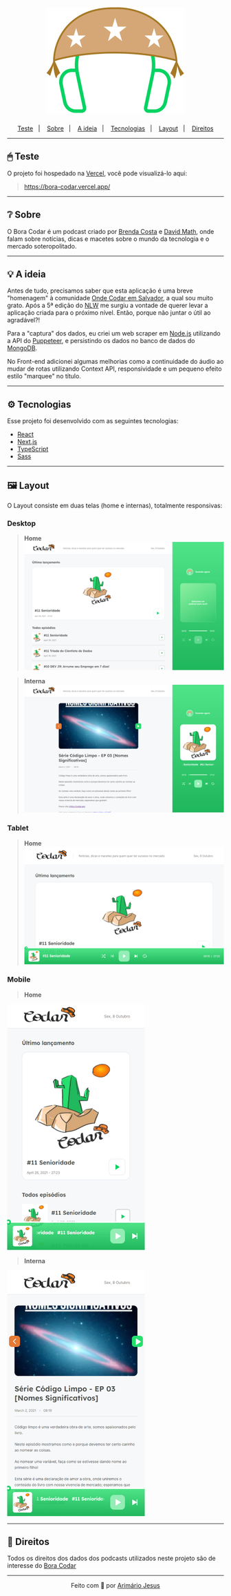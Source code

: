 <h1 align="center">
  <img alt="move.it" title="move.it" src="./public/playing-codar.svg" />
</h1>

<p align="center">
  <a href="#-teste">Teste</a>&nbsp;&nbsp;&nbsp;|&nbsp;&nbsp;&nbsp;
  <a href="#-sobre">Sobre</a>&nbsp;&nbsp;&nbsp;|&nbsp;&nbsp;&nbsp;
  <a href="#-a-ideia">A ideia</a>&nbsp;&nbsp;&nbsp;|&nbsp;&nbsp;&nbsp;
  <a href="#-tecnologias">Tecnologias</a>&nbsp;&nbsp;&nbsp;|&nbsp;&nbsp;&nbsp;
  <a href="#-layout">Layout</a>&nbsp;&nbsp;&nbsp;|&nbsp;&nbsp;&nbsp;
  <a href="#-direitos">Direitos</a>
</p>

---

## 🖱 Teste

O projeto foi hospedado na [Vercel](https://vercel.com/), você pode visualizá-lo aqui:

> https://bora-codar.vercel.app/

---

## ❔ Sobre

O Bora Codar é um podcast criado por [Brenda Costa](https://www.linkedin.com/in/brendacosta23) e [David Math](https://www.linkedin.com/in/me42th), onde falam sobre notícias, dicas e macetes sobre o mundo da tecnologia e o mercado soteropolitado.

---

## 💡 A ideia

Antes de tudo, precisamos saber que esta aplicação é uma breve "homenagem" à comunidade [Onde Codar em Salvador](https://t.me/co0da4r), a qual sou muito grato. Após a 5ª edição do [NLW](https://nextlevelweek.com/) me surgiu a vontade de querer levar a aplicação criada para o próximo nível. Então, porque não juntar o útil ao agradável?!

Para a "captura" dos dados, eu criei um web scraper em [Node.js](https://nodejs.dev/) utilizando a API do [Puppeteer](https://nodejs.dev/), e persistindo os dados no banco de dados do [MongoDB](https://www.mongodb.com/pt-br).

No Front-end adicionei algumas melhorias como a continuidade do áudio ao mudar de rotas utilizando Context API, responsividade e um pequeno efeito estilo "marquee" no título.

---

## ⚙ Tecnologias

Esse projeto foi desenvolvido com as seguintes tecnologias:

- [React](https://reactjs.org)
- [Next.js](https://nextjs.org)
- [TypeScript](https://www.typescriptlang.org/)
- [Sass](https://sass-lang.com/)

---

## 🖼 Layout

O Layout consiste em duas telas (home e internas), totalmente responsivas:

### Desktop

> **Home**
![Layout Desktop](.github/images/layout-desktop.png)

> **Interna**
![Layout Desktop Interna](.github/images/layout-desktop-internal.png)

### Tablet

> **Home**
![Layout Tablet](.github/images/layout-tablet.png)

### Mobile

> **Home**

<img src=".github/images/layout-mobile.png" width="320" />

> **Interna**

<img src=".github/images/layout-mobile-internal.png" width="320" />

---

## 📝 Direitos

Todos os direitos dos dados dos podcasts utilizados neste projeto são de interesse do [Bora Codar](https://github.com/devssa/bora-codar/issues)

---

<p align="center">Feito com 💚 por <a href="https://www.linkedin.com/in/arimariojesus/" target="_blank">Arimário Jesus</a></p>
